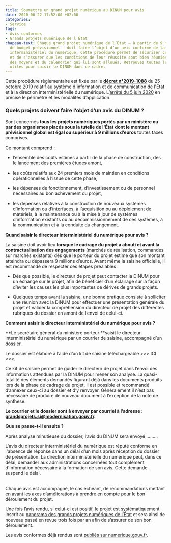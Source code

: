```yaml
---
title: Soumettre un grand projet numérique au DINUM pour avis
date: 2020-06-22 17:52:00 +02:00
categories:
- Service
tags:
- Avis conformes
- Grands projets numérique de l'État
chapeau-text: Chaque grand projet numérique de l’État – à partir de 9 millions d’euros
  de budget prévisionnel – doit faire l’objet d’un avis conforme de la part du directeur
  interministériel du numérique. Cette procédure permet de sécuriser ces grands projets
  et de s’assurer que les conditions de leur réussite sont bien réunies, dans le respect
  des moyens et du calendrier qui lui sont alloués. Retrouvez toutes les informations
  utiles pour saisir le DINUM dans ce cadre.
---
```


Cette procédure règlementaire est fixée par le **[décret n°2019-1088](https://www.legifrance.gouv.fr/affichTexte.do?cidTexte=JORFTEXT000039281619&dateTexte=20200612)** du 25 octobre 2019 relatif au système d'information et de communication de l'État et à la direction interministérielle du numérique. L’[arrêté du 5 juin 2020](/uploads/arrete_5juin2020_article3_decret-2019-1088.pdf) en précise le périmètre et les modalités d’application.

### Quels projets doivent faire l’objet d’un avis du DINUM ?

Sont concernés **tous les projets numériques portés par un ministère ou par des organismes placés sous la tutelle de l'État** **dont le montant prévisionnel global est égal ou supérieur à 9 millions d’euros** toutes taxes comprises.

Ce montant comprend :

* l’ensemble des coûts estimés à partir de la phase de construction, dès le lancement des premières études amont,

* les coûts relatifs aux 24 premiers mois de maintien en conditions opérationnelles à l’issue de cette phase,

* les dépenses de fonctionnement, d’investissement ou de personnel nécessaires au bon achèvement du projet,

* les dépenses relatives à la construction de nouveaux systèmes d’information ou d’interfaces, à l’acquisition ou au déploiement de matériels, à la maintenance ou à la mise à jour de systèmes d’information existants ou au décommissionnement de ces systèmes, à la communication et à la conduite du changement.

**Quand saisir le directeur interministériel du numérique pour avis ?**

La saisine doit avoir lieu **lorsque le cadrage du projet a abouti et avant la contractualisation des engagements** (marchés de réalisation, commandes sur marchés existants) dès que le porteur du projet estime que son montant atteindra ou dépassera 9 millions d’euros. Avant même la saisine officielle, il est recommandé de respecter ces étapes préalables :

- Dès que possible, le directeur de projet peut contacter la DINUM pour un échange sur le projet, afin de bénéficier d’un éclairage sur la façon d’éviter les causes les plus importantes de dérives de grands projets.

- Quelques temps avant la saisine, une bonne pratique consiste à solliciter une réunion avec la DINUM pour effectuer une présentation générale du projet et valider la compréhension du directeur de projet des différentes rubriques du dossier en amont de l’envoi de celui-ci.

**Comment saisir le directeur interministériel du numérique pour avis ?**

**Le secrétaire général du ministère porteur **saisit le directeur interministériel du numérique par un courrier de saisine, accompagné d’un dossier.

Le dossier est élaboré à l’aide d’un kit de saisine téléchargeable >>> ICI <<<.

Ce kit de saisine permet de guider le directeur de projet dans l’envoi des informations attendues par la DINUM pour mener son analyse. La quasi-totalité des éléments demandés figurant déjà dans les documents produits lors de la phase de cadrage du projet, il est possible et recommandé d’annexer ceux-ci au dossier et d’y renvoyer. Généralement il n’est pas nécessaire de produire de nouveau document à l’exception de la note de synthèse.

**Le courrier et le dossier sont à envoyer par courriel à l’adresse : [grandsprojets.si@modernisation.gouv.fr](mailto:grandsprojets.si@modernisation.gouv.fr).**

**Que se passe-t-il ensuite ?**

Après analyse minutieuse du dossier, l’avis du DINUM sera envoyé ………

L'avis du directeur interministériel du numérique est réputé conforme en l'absence de réponse dans un délai d'un mois après réception du dossier de présentation. La direction interministérielle du numérique peut, dans ce délai, demander aux administrations concernées tout complément d'information nécessaire à la formation de son avis. Cette demande suspend le délai.

\
 Chaque avis est accompagné, le cas échéant, de recommandations mettant en avant les axes d’améliorations à prendre en compte pour le bon déroulement du projet.

Une fois l’avis rendu, si celui-ci est positif, le projet est systématiquement inscrit au [panorama des grands projets numériques de l’État](https://www.numerique.gouv.fr/publications/panorama-grands-projets-si/) et sera ainsi de nouveau passé en revue trois fois par an afin de s’assurer de son bon déroulement.

Les avis conformes déjà rendus sont [publiés sur numerique.gouv.fr](https://www.numerique.gouv.fr/publications/avis-conformes).